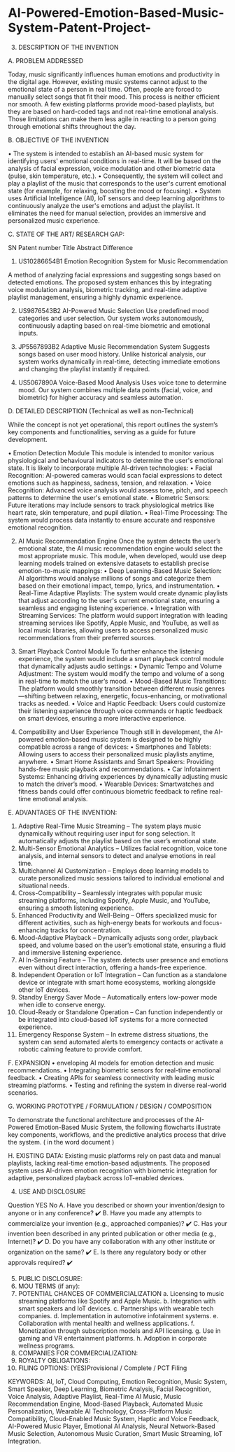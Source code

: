# AI-Powered-Emotion-Based-Music-System-Patent-Project-
3.	DESCRIPTION OF THE INVENTION

A.	PROBLEM ADDRESSED 

Today, music significantly influences human emotions and productivity in the digital age. However, existing music systems cannot adjust to the emotional state of a person in real time. Often, people are forced to manually select songs that fit their mood. This process is neither efficient nor smooth.
A few existing platforms provide mood-based playlists, but they are based on hard-coded tags and not real-time emotional analysis. Those limitations can make them less agile in reacting to a person going through emotional shifts throughout the day.

B.	OBJECTIVE OF THE INVENTION 

•	The system is intended to establish an AI-based music system for identifying users' emotional conditions in real-time. It will be based on the analysis of facial expression, voice modulation and other biometric data (pulse, skin temperature, etc.). 
•	Consequently, the system will collect and play a playlist of the music that corresponds to the user's current emotional state (for example, for relaxing, boosting the mood or focusing).
•	System uses Artificial Intelligence (AI), IoT sensors and deep learning algorithms to continuously analyze the user's emotions and adjust the playlist. It eliminates the need for manual selection, provides an immersive and personalized music experience.


C.	STATE OF THE ART/ RESEARCH GAP:  

SN	Patent number	Title	Abstract	Difference
1.	US10286654B1
	Emotion Recognition System for Music Recommendation
	
A method of analyzing facial expressions and suggesting songs based on detected emotions.
	The proposed system enhances this by integrating voice modulation analysis, biometric tracking, and real-time adaptive playlist management, ensuring a highly dynamic experience.

2.	US9876543B2
	AI-Powered Music Selection
	Use predefined mood categories and user selection.	Our system works autonomously, continuously adapting based on real-time biometric and emotional inputs.

3.	JP5567893B2
	Adaptive Music Recommendation System
	Suggests songs based on user mood history.
	Unlike historical analysis, our system works dynamically in real-time, detecting immediate emotions and changing the playlist instantly if required.

4.	US5067890A
	Voice-Based Mood Analysis
	Uses voice tone to determine mood.
	Our system combines multiple data points (facial, voice, and biometric) for higher accuracy and seamless automation.


D.	DETAILED DESCRIPTION (Technical as well as non-Technical)

While the concept is not yet operational, this report outlines the system’s key components and functionalities, serving as a guide for future development.

•	Emotion Detection Module
This module is intended to monitor various physiological and behavioural indicators to determine the user's emotional state. It is likely to incorporate multiple AI-driven technologies:
•	Facial Recognition: AI-powered cameras would scan facial expressions to detect emotions such as happiness, sadness, tension, and relaxation.
•	Voice Recognition: Advanced voice analysis would assess tone, pitch, and speech patterns to determine the user's emotional state.
•	Biometric Sensors: Future iterations may include sensors to track physiological metrics like heart rate, skin temperature, and pupil dilation.
•	Real-Time Processing: The system would process data instantly to ensure accurate and responsive emotional recognition.

2.  AI Music Recommendation Engine
Once the system detects the user’s emotional state, the AI music recommendation engine would select the most appropriate music. This module, when developed, would use deep learning models trained on extensive datasets to establish precise emotion-to-music mappings:
•	Deep Learning-Based Music Selection: AI algorithms would analyse millions of songs and categorize them based on their emotional impact, tempo, lyrics, and instrumentation.
•	Real-Time Adaptive Playlists: The system would create dynamic playlists that adjust according to the user's current emotional state, ensuring a seamless and engaging listening experience.
•	Integration with Streaming Services: The platform would support integration with leading streaming services like Spotify, Apple Music, and YouTube, as well as local music libraries, allowing users to access personalized music recommendations from their preferred sources.

3. Smart Playback Control Module
To further enhance the listening experience, the system would include a smart playback control module that dynamically adjusts audio settings:
•	Dynamic Tempo and Volume Adjustment: The system would modify the tempo and volume of a song in real-time to match the user’s mood.
•	Mood-Based Music Transitions: The platform would smoothly transition between different music genres—shifting between relaxing, energetic, focus-enhancing, or motivational tracks as needed.
•	Voice and Haptic Feedback: Users could customize their listening experience through voice commands or haptic feedback on smart devices, ensuring a more interactive experience.

4. Compatibility and User Experience
Though still in development, the AI-powered emotion-based music system is designed to be highly compatible across a range of devices:
•	Smartphones and Tablets: Allowing users to access their personalized music playlists anytime, anywhere.
•	Smart Home Assistants and Smart Speakers: Providing hands-free music playback and recommendations.
•	Car Infotainment Systems: Enhancing driving experiences by dynamically adjusting music to match the driver’s mood.
•	Wearable Devices: Smartwatches and fitness bands could offer continuous biometric feedback to refine real-time emotional analysis.

E.	ADVANTAGES OF THE INVENTION:

1.	Adaptive Real-Time Music Streaming – The system plays music dynamically without requiring user input for song selection. It automatically adjusts the playlist based on the user’s emotional state.
2.	Multi-Sensor Emotional Analytics – Utilizes facial recognition, voice tone analysis, and internal sensors to detect and analyse emotions in real time.
3.	Multichannel AI Customization – Employs deep learning models to curate personalized music sessions tailored to individual emotional and situational needs.
4.	Cross-Compatibility – Seamlessly integrates with popular music streaming platforms, including Spotify, Apple Music, and YouTube, ensuring a smooth listening experience.
5.	Enhanced Productivity and Well-Being – Offers specialized music for different activities, such as high-energy beats for workouts and focus-enhancing tracks for concentration.
6.	Mood-Adaptive Playback – Dynamically adjusts song order, playback speed, and volume based on the user’s emotional state, ensuring a fluid and immersive listening experience.
7.	AI In-Sensing Feature – The system detects user presence and emotions even without direct interaction, offering a hands-free experience.
8.	Independent Operation or IoT Integration – Can function as a standalone device or integrate with smart home ecosystems, working alongside other IoT devices.
9.	Standby Energy Saver Mode – Automatically enters low-power mode when idle to conserve energy.
10.	Cloud-Ready or Standalone Operation – Can function independently or be integrated into cloud-based IoT systems for a more connected experience.
11.	Emergency Response System – In extreme distress situations, the system can send automated alerts to emergency contacts or activate a robotic calming feature to provide comfort.

F.	 EXPANSION
•	enveloping AI models for emotion detection and music recommendations.
•	Integrating biometric sensors for real-time emotional feedback.
•	Creating APIs for seamless connectivity with leading music streaming platforms.
•	Testing and refining the system in diverse real-world scenarios.


G.	 WORKING PROTOTYPE / FORMULATION / DESIGN / COMPOSITION

To demonstrate the functional architecture and processes of the AI-Powered Emotion-Based Music System, the following flowcharts illustrate key components, workflows, and the predictive analytics process that drive the system. ( in the word document )

H.	EXISTING DATA:
Existing music platforms rely on past data and manual playlists, lacking real-time emotion-based adjustments. The proposed system uses AI-driven emotion recognition with biometric integration for adaptive, personalized playback across IoT-enabled devices.

4.	 USE AND DISCLOSURE 

Question	YES	No
A. Have you described or shown your invention/design to anyone or in any conference? 		✔️
B. Have you made any attempts to commercialize your invention (e.g., approached companies)? 		✔️
C. Has your invention been described in any printed publication or other media (e.g., Internet)? 		✔️
D. Do you have any collaboration with any other institute or organization on the same? 		✔️
E. Is there any regulatory body or other approvals required? 		✔️

5. PUBLIC DISCLOSURE: 
6. MOU TERMS (if any):
7. POTENTIAL CHANCES OF COMMERCIALIZATION
a.	Licensing to music streaming platforms like Spotify and Apple Music.
b.	Integration with smart speakers and IoT devices.
c.	Partnerships with wearable tech companies.
d.	Implementation in automotive infotainment systems.
e.	Collaboration with mental health and wellness applications.
f.	Monetization through subscription models and API licensing.
g.	Use in gaming and VR entertainment platforms.
h.	Adoption in corporate wellness programs.
8. COMPANIES FOR COMMERCIALIZATION: 
9. ROYALTY OBLIGATIONS:
10. FILING OPTIONS: 
(YES)Provisional / Complete / PCT Filing 

KEYWORDS:  AI, IoT, Cloud Computing, Emotion Recognition, Music System, Smart Speaker, Deep Learning, Biometric Analysis, Facial Recognition, Voice Analysis, Adaptive Playlist, Real-Time AI Music, Music Recommendation Engine, Mood-Based Playback, Automated Music Personalization, Wearable AI Technology, Cross-Platform Music Compatibility, Cloud-Enabled Music System, Haptic and Voice Feedback, AI-Powered Music Player, Emotional AI Analysis, Neural Network-Based Music Selection, Autonomous Music Curation, Smart Music Streaming, IoT Integration.

